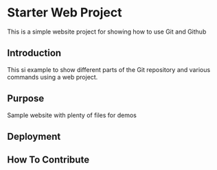 # Starter Web Project

This is a simple website project for showing how to use Git and Github

## Introduction

This si example to show different parts of the Git repository and various commands using a web project.

## Purpose

Sample website with plenty of files for demos
## Deployment

## How To Contribute